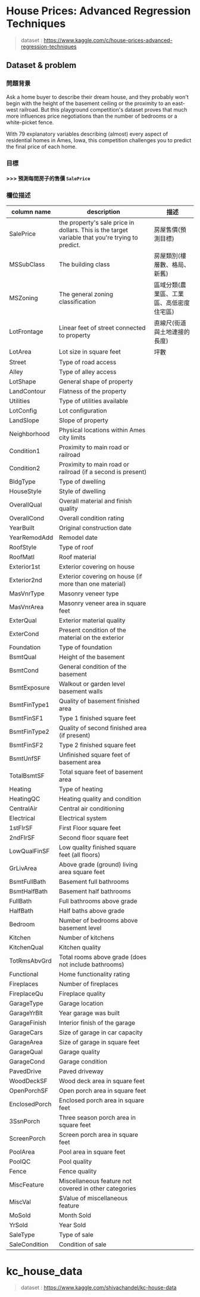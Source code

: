 # House Prices: Advanced Regression Techniques
> dataset : https://www.kaggle.com/c/house-prices-advanced-regression-techniques
## Dataset & problem
### 問題背景
Ask a home buyer to describe their dream house, and they probably won't begin with the height of the basement ceiling or the proximity to an east-west railroad. But this playground competition's dataset proves that much more influences price negotiations than the number of bedrooms or a white-picket fence.

With 79 explanatory variables describing (almost) every aspect of residential homes in Ames, Iowa, this competition challenges you to predict the final price of each home.


### 目標
#### >>> 預測每間房子的售價 `SalePrice`

### 欄位描述
|column name|description|描述|
|-|-|-|
|SalePrice|the property's sale price in dollars. This is the target variable that you're trying to predict.|房屋售價(預測目標)
|MSSubClass| The building class|房屋類別(樓層數、格局、新舊)
|MSZoning| The general zoning classification|區域分類(農業區、工業區、高低密度住宅區)
|LotFrontage|Linear feet of street connected to property|直線尺(街道與土地連接的長度)
|LotArea| Lot size in square feet|坪數
|Street|Type of road access
|Alley| Type of alley access
|LotShape| General shape of property
|LandContour| Flatness of the property
|Utilities| Type of utilities available
|LotConfig| Lot configuration
|LandSlope| Slope of property
|Neighborhood| Physical locations within Ames city limits
|Condition1| Proximity to main road or railroad
|Condition2| Proximity to main road or railroad (if a second is present)
|BldgType| Type of dwelling
|HouseStyle| Style of dwelling
|OverallQual| Overall material and finish quality
|OverallCond| Overall condition rating
|YearBuilt| Original construction date
|YearRemodAdd| Remodel date
|RoofStyle| Type of roof
|RoofMatl| Roof material
|Exterior1st| Exterior covering on house
|Exterior2nd| Exterior covering on house (if more than one material)
|MasVnrType| Masonry veneer type
|MasVnrArea| Masonry veneer area in square feet
|ExterQual| Exterior material quality
|ExterCond| Present condition of the material on the exterior
|Foundation| Type of foundation
|BsmtQual| Height of the basement
|BsmtCond| General condition of the basement
|BsmtExposure| Walkout or garden level basement walls
|BsmtFinType1| Quality of basement finished area
|BsmtFinSF1| Type 1 finished square feet
|BsmtFinType2| Quality of second finished area (if present)
|BsmtFinSF2| Type 2 finished square feet
|BsmtUnfSF| Unfinished square feet of basement area
|TotalBsmtSF| Total square feet of basement area
|Heating| Type of heating
|HeatingQC| Heating quality and condition
|CentralAir| Central air conditioning
|Electrical| Electrical system
|1stFlrSF| First Floor square feet
|2ndFlrSF| Second floor square feet
|LowQualFinSF| Low quality finished square feet (all floors)
|GrLivArea| Above grade (ground) living area square feet
|BsmtFullBath| Basement full bathrooms
|BsmtHalfBath| Basement half bathrooms
|FullBath| Full bathrooms above grade
|HalfBath| Half baths above grade
|Bedroom| Number of bedrooms above basement level
|Kitchen| Number of kitchens
|KitchenQual| Kitchen quality
|TotRmsAbvGrd| Total rooms above grade (does not include bathrooms)
|Functional| Home functionality rating
|Fireplaces| Number of fireplaces
|FireplaceQu| Fireplace quality
|GarageType| Garage location
|GarageYrBlt| Year garage was built
|GarageFinish| Interior finish of the garage
|GarageCars| Size of garage in car capacity
|GarageArea| Size of garage in square feet
|GarageQual| Garage quality
|GarageCond| Garage condition
|PavedDrive| Paved driveway
|WoodDeckSF| Wood deck area in square feet
|OpenPorchSF| Open porch area in square feet
|EnclosedPorch| Enclosed porch area in square feet
|3SsnPorch| Three season porch area in square feet
|ScreenPorch| Screen porch area in square feet
|PoolArea| Pool area in square feet
|PoolQC| Pool quality
|Fence| Fence quality
|MiscFeature| Miscellaneous feature not covered in other categories
|MiscVal| $Value of miscellaneous feature
|MoSold| Month Sold
|YrSold| Year Sold
|SaleType| Type of sale
|SaleCondition| Condition of sale

# kc_house_data
> dataset : https://www.kaggle.com/shivachandel/kc-house-data
